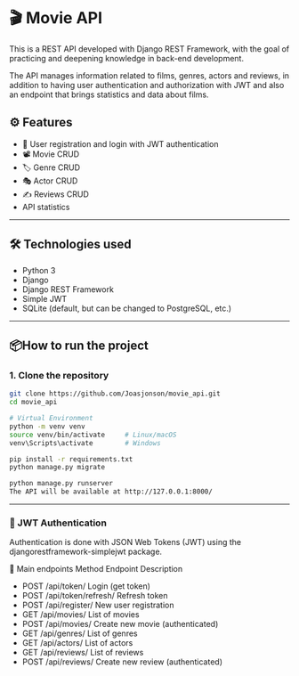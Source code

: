 # 🎬 Movie API

This is a REST API developed with Django REST Framework, with the goal of practicing and deepening knowledge in back-end development.

The API manages information related to films, genres, actors and reviews, in addition to having user authentication and authorization with JWT and also an endpoint that brings statistics and data about films.

## ⚙️ Features

- 🔐 User registration and login with JWT authentication
- 📽️ Movie CRUD
- 🏷️ Genre CRUD
- 🎭 Actor CRUD
- ✍️ Reviews CRUD
- API statistics
---

## 🛠️ Technologies used

- Python 3
- Django
- Django REST Framework
- Simple JWT
- SQLite (default, but can be changed to PostgreSQL, etc.)

---

## 📦How to run the project

### 1. Clone the repository
``` bash
git clone https://github.com/Joasjonson/movie_api.git
cd movie_api

# Virtual Environment
python -m venv venv
source venv/bin/activate     # Linux/macOS
venv\Scripts\activate        # Windows

pip install -r requirements.txt
python manage.py migrate

python manage.py runserver
The API will be available at http://127.0.0.1:8000/
```

---

### 🔐 JWT Authentication
Authentication is done with JSON Web Tokens (JWT) using the djangorestframework-simplejwt package.

🔄 Main endpoints
Method Endpoint Description
- POST /api/token/ Login (get token)
- POST /api/token/refresh/ Refresh token
- POST /api/register/ New user registration
- GET /api/movies/ List of movies
- POST /api/movies/ Create new movie (authenticated)
- GET /api/genres/ List of genres
- GET /api/actors/ List of actors
- GET /api/reviews/ List of reviews
- POST /api/reviews/ Create new review (authenticated)

